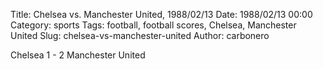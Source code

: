 Title: Chelsea vs. Manchester United, 1988/02/13
Date: 1988/02/13 00:00
Category: sports
Tags: football, football scores, Chelsea, Manchester United
Slug: chelsea-vs-manchester-united
Author: carbonero


Chelsea 1 - 2 Manchester United
